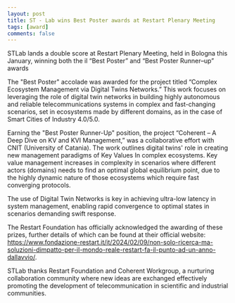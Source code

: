 ```yaml
---
layout: post
title: ST - Lab wins Best Poster awards at Restart Plenary Meeting
tags: [award]
comments: false
---
```


STLab lands a double score at Restart Plenary Meeting, held in Bologna this January, winning both the il “Best Poster” and “Best Poster Runner–up” awards

The "Best Poster" accolade was awarded for the project titled “Complex Ecosystem Management via Digital Twins Networks.”
This work focuses on leveraging the role of digital twin networks in building highly autonomous and reliable telecommunications systems in complex and fast-changing scenarios, set in ecosystems made by different domains, as in the case of Smart Cities of Industry 4.0/5.0.

Earning the "Best Poster Runner-Up" position, the project “Coherent – A Deep Dive on KV and KVI Management,” was a collaborative effort with CNIT (University of Catania).
The work outlines digital twins' role in creating new management paradigms of Key Values In complex ecosystems. Key value management increases in complexity in scenarios where different actors (domains) needs to find an optimal global equilibrium point, due to the highly dynamic nature of those ecosystems which require fast converging protocols.

The use of Digital Twin Networks is key in achieving ultra-low latency in system management, enabling rapid convergence to optimal states in scenarios demanding swift response.

The Restart Foundation has officially acknowledged the awarding of these prizes, further details of which can be found at their official website: https://www.fondazione-restart.it/it/2024/02/09/non-solo-ricerca-ma-soluzioni-dimpatto-per-il-mondo-reale-restart-fa-il-punto-ad-un-anno-dallavvio/.

STLab thanks Restart Foundation and Coherent Workgroup, a nurturing collaboration community where new ideas are exchanged effectively promoting the development of telecommunication in  scientific and industrial communities.

